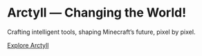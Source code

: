 # Arctyll — Changing the World!

Crafting intelligent tools, shaping Minecraft’s future, pixel by pixel.

[Explore Arctyll](https://arctyll.github.io/projects.html)